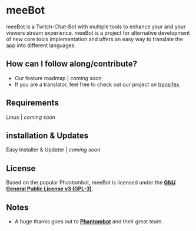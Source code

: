 # meeBot
meeBot is a Twitch-Chat-Bot with multiple tools to enhance your and your viewers stream experience. meeBot is a project for alternative development of new core tools implementation and offers an easy way to translate the app into different languages.

## How can I follow along/contribute?
* Our feature roadmap | _coming soon_
* If you are a translator, feel free to check out our project on [transifex](https://www.transifex.com/devxive/meeBot).

## Requirements
Linux | _coming soon_

## installation & Updates
Easy Installer & Updater | _coming soon_

## License
Based on the popular Phantombot, meeBot is licensed under the [**GNU General Public License v3 (GPL-3)**](https://www.gnu.org/copyleft/gpl.html).

## Notes
* A huge thanks goes out to [**Phantombot**](https://github.com/PhantomBot/PhantomBot) and their great team.
